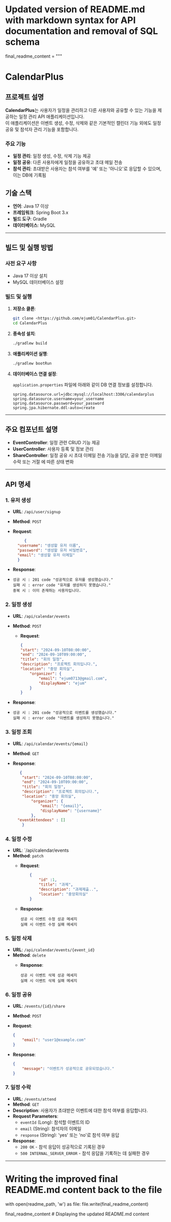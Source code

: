 # Updated version of README.md with markdown syntax for API documentation and removal of SQL schema

final_readme_content = """

# CalendarPlus

## 프로젝트 설명

**CalendarPlus**는 사용자가 일정을 관리하고 다른 사용자와 공유할 수 있는 기능을 제공하는 일정 관리 API 애플리케이션입니다.  
이 애플리케이션은 이벤트 생성, 수정, 삭제와 같은 기본적인 캘린더 기능 외에도 일정 공유 및 참석자 관리 기능을 포함합니다.

### 주요 기능

- **일정 관리**: 일정 생성, 수정, 삭제 기능 제공
- **일정 공유**: 다른 사용자에게 일정을 공유하고 초대 메일 전송
- **참석 관리**: 초대받은 사용자는 참석 여부를 '예' 또는 '아니오'로 응답할 수 있으며, 이는 DB에 기록됨

## 기술 스택

- **언어**: Java 17 이상
- **프레임워크**: Spring Boot 3.x
- **빌드 도구**: Gradle
- **데이터베이스**: MySQL

---

## 빌드 및 실행 방법

### 사전 요구 사항

- Java 17 이상 설치
- MySQL 데이터베이스 설정

### 빌드 및 실행

1. **저장소 클론**:

    ```bash
    git clone <https://github.com/ejum01/CalendarPlus.git>
    cd CalendarPlus
    ```

2. **종속성 설치**:

    ```bash
    ./gradlew build
    ```

3. **애플리케이션 실행**:

    ```bash
    ./gradlew bootRun
    ```

4. **데이터베이스 연결 설정**:

   `application.properties` 파일에 아래와 같이 DB 연결 정보를 설정합니다.

    ```properties
    spring.datasource.url=jdbc:mysql://localhost:3306/calendarplus
    spring.datasource.username=your_username
    spring.datasource.password=your_password
    spring.jpa.hibernate.ddl-auto=create
    ```

---

## 주요 컴포넌트 설명

- **EventController**: 일정 관련 CRUD 기능 제공
- **UserController**: 사용자 등록 및 정보 관리
- **ShareController**: 일정 공유 시 초대 이메일 전송 기능을 담당, 공유 받은 이메일 수락 또는 거절 에 따른 상태 변화

---

## API 명세

### 1. 유저 생성

- **URL**: `/api/user/signup`
- **Method**: `POST`
- **Request**:

  ```json
       {
    "username": "생성할 유저 이름",
    "password": "생성할 유저 비밀번호",
    "email": "생성할 유저 이메일"
    }
    ```

- **Response**:
- ```String
  성공 시 : 201 code "성공적으로 유저를 생성했습니다."
  실패 시 : error code "유저를 생성하지 못했습니다."
  중복 시 : 이미 존재하는 사용자입니다.
  ```

### 2. 일정 생성

- **URL**: `/api/calendar/events`
- **Method**: `POST`
    - **Request**:

        ```json
       {
        "start": "2024-09-10T08:00:00",
        "end": "2024-09-10T09:00:00",
        "title": "회의 일정",
        "description": "프로젝트 회의입니다.",
        "location": "중앙 회의실",
            "organizer": {
                "email": "ejum0713@gmail.com",
                "displayName": "ejum"
            }
        }
        ```

- **Response**:
- ```String
  성공 시 : 201 code "성공적으로 이벤트를 생성했습니다."
  실패 시 : error code "이벤트를 생성하지 못했습니다."
  ```

### 3. 일정 조회

- **URL**: `/api/calendar/events/{email}`
- **Method**: `GET`
- **Response**:

    ```json
       {
        "start": "2024-09-10T08:00:00",
        "end": "2024-09-10T09:00:00",
        "title": "회의 일정",
        "description": "프로젝트 회의입니다.",
        "location": "중앙 회의실",
            "organizer": {
                "email": "{email}",
                "displayName": "{username}"
            },
      "eventAttendees" : []
        }
    ```

### 4. 일정 수정

- **URL**: `/api/calendar/events
- **Method**: `patch`
    - **Request**:

        ```json
            {
                "id" :1,
                "title": "과제",
                "description": "과제제출..",
                "location": "중앙회의실"
            }
  
        ```
    - **Response**:

        ```String
        성공 시 이벤트 수정 성공 메세지
        실패 시 이벤트 수정 실패 메세지
        ```

### 5. 일정 삭제

- **URL**: `/api/calendar/events/{event_id}`
- **Method**: `delete`
    - **Response**:

        ```String
        성공 시 이벤트 삭제 성공 메세지
        실패 시 이벤트 삭제 실패 메세지
        ```

### 6. 일정 공유

- **URL**: `/events/{id}/share`
- **Method**: `POST`
- **Request**:

    ```json
    {
        "email": "user1@example.com"
    }
    ```

- **Response**:

    ```json
    {
        "message": "이벤트가 성공적으로 공유되었습니다."
    }
    ```

### 7. 일정 수락

- **URL**: `/events/attend`
- **Method**: `GET`
- **Description**: 사용자가 초대받은 이벤트에 대한 참석 여부를 응답합니다.
- **Request Parameters**:
    - `eventId` (Long): 참석할 이벤트의 ID
    - `email` (String): 참석자의 이메일
    - `response` (String): 'yes' 또는 'no'로 참석 여부 응답
- **Response**:
    - `200 OK` - 참석 응답이 성공적으로 기록된 경우
    - `500 INTERNAL_SERVER_ERROR` - 참석 응답을 기록하는 데 실패한 경우

---

# Writing the improved final README.md content back to the file

with open(readme_path, 'w') as file:
file.write(final_readme_content)

final_readme_content # Displaying the updated README.md content